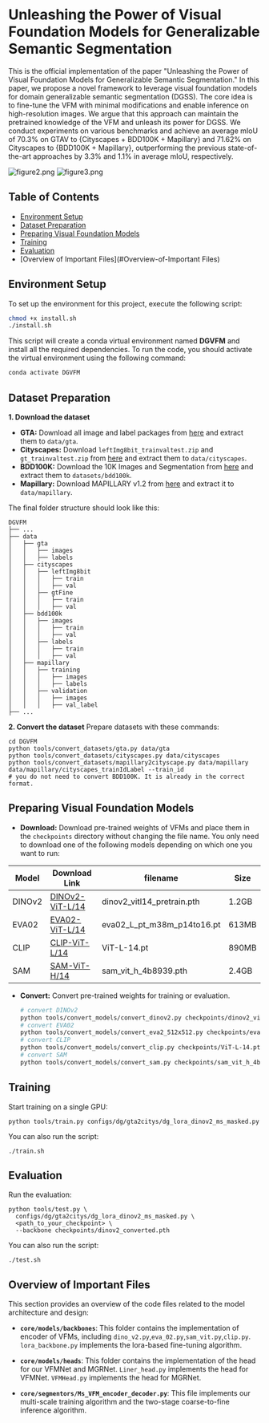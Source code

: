 # Unleashing the Power of Visual Foundation Models for Generalizable Semantic Segmentation

This is the official implementation of the paper "Unleashing the Power of Visual Foundation Models for Generalizable Semantic Segmentation." In this paper, we propose a novel framework to leverage visual foundation models for domain generalizable semantic segmentation (DGSS). The core idea is to fine-tune the VFM with minimal modifications and enable inference on high-resolution images. We argue that this approach can maintain the pretrained knowledge of the VFM and unleash its power for DGSS.
We conduct experiments on various benchmarks and achieve an average mIoU of 70.3% on GTAV to {Cityscapes + BDD100K + Mapillary} and 71.62% on Cityscapes to {BDD100K + Mapillary}, outperforming the previous state-of-the-art approaches by 3.3% and 1.1% in average mIoU, respectively.

![figure2.png](res/figure2.png)
![figure3.png](res/figure3.png)

## Table of Contents

- [Environment Setup](#environment-setup)
- [Dataset Preparation](#dataset-preparation)
- [Preparing Visual Foundation Models](#preparing-visual-foundation-models)
- [Training](#training)
- [Evaluation](#evaluation)	
- [Overview of Important Files](#Overview-of-Important Files)

## Environment Setup

To set up the environment for this project, execute the following script:

```bash
chmod +x install.sh
./install.sh
```

This script will create a conda virtual environment named **DGVFM** and install all the required dependencies. To run the code, you should activate the virtual environment using the following command:

```bash
conda activate DGVFM
```

## Dataset Preparation

**1. Download the dataset**

* **GTA:**  Download all image and label packages from [here](https://download.visinf.tu-darmstadt.de/data/from_games/) and extract them to `data/gta`.
* **Cityscapes:** Download `leftImg8bit_trainvaltest.zip` and `gt_trainvaltest.zip` from [here](https://www.cityscapes-dataset.com/downloads/) and extract them to `data/cityscapes`.
* **BDD100K:** Download the 10K Images and Segmentation from [here](https://bdd-data.berkeley.edu/portal.html#download) and extract them to `datasets/bdd100k`.
* **Mapillary:** Download MAPILLARY v1.2 from [here](https://research.mapillary.com/) and extract it to `data/mapillary`.

The final folder structure should look like this:

```
DGVFM
├── ...
├── data
│   ├── gta
│   │   ├── images
│   │   ├── labels
│   ├── cityscapes
│   │   ├── leftImg8bit
│   │   │   ├── train
│   │   │   ├── val
│   │   ├── gtFine
│   │   │   ├── train
│   │   │   ├── val
│   ├── bdd100k
│   │   ├── images
│   │   │   ├── train
│   │   │   ├── val
│   │   ├── labels
│   │   │   ├── train
│   │   │   ├── val
│   ├── mapillary
│   │   ├── training
│   │   │   ├── images
│   │   │   ├── labels
│   │   ├── validation
│   │   │   ├── images
│   │   │   ├── val_label
├── ...
```

**2. Convert the dataset**
Prepare datasets with these commands:

```shell
cd DGVFM
python tools/convert_datasets/gta.py data/gta 
python tools/convert_datasets/cityscapes.py data/cityscapes
python tools/convert_datasets/mapillary2cityscape.py data/mapillary data/mapillary/cityscapes_trainIdLabel --train_id
# you do not need to convert BDD100K. It is already in the correct format.
```


## Preparing Visual Foundation Models

* **Download:** Download pre-trained weights of VFMs and place them in the `checkpoints` directory without changing the file name. You only need to download one of the following models depending on which one you want to run:

| Model  | Download Link                                                | filename                   | Size  |
| ------ | ------------------------------------------------------------ | -------------------------- | ----- |
| DINOv2 | [DINOv2-ViT-L/14](https://dl.fbaipublicfiles.com/dinov2/dinov2_vitl14/dinov2_vitl14_pretrain.pth) | dinov2_vitl14_pretrain.pth | 1.2GB |
| EVA02  | [EVA02-ViT-L/14](https://huggingface.co/Yuxin-CV/EVA-02/blob/main/eva02/pt/eva02_L_pt_m38m_p14to16.pt) | eva02_L_pt_m38m_p14to16.pt | 613MB |
| CLIP   | [CLIP-ViT-L/14](https://openaipublic.azureedge.net/clip/models/b8cca3fd41ae0c99ba7e8951adf17d267cdb84cd88be6f7c2e0eca1737a03836/ViT-L-14.pt) | ViT-L-14.pt                | 890MB |
| SAM    | [SAM-ViT-H/14](https://dl.fbaipublicfiles.com/segment_anything/sam_vit_h_4b8939.pth) | sam_vit_h_4b8939.pth       | 2.4GB |

* **Convert:** Convert pre-trained weights for training or evaluation.

  ```bash
  # convert DINOv2
  python tools/convert_models/convert_dinov2.py checkpoints/dinov2_vitl14_pretrain.pth checkpoints/dinov2_converted.pth
  # convert EVA02
  python tools/convert_models/convert_eva2_512x512.py checkpoints/eva02_L_pt_m38m_p14to16.pth checkpoints/eva02_L_converted.pth
  # convert CLIP
  python tools/convert_models/convert_clip.py checkpoints/ViT-L-14.pt checkpoints/CLIP-ViT-L_converted.pth
  # convert SAM
  python tools/convert_models/convert_sam.py checkpoints/sam_vit_h_4b8939.pth checkpoints/sam_vit_h_converted.pth
  ```

## Training

Start training on a single GPU:

```
python tools/train.py configs/dg/gta2citys/dg_lora_dinov2_ms_masked.py
```

You can also run the script: 

```
./train.sh
```

## Evaluation

  Run the evaluation:

  ```
python tools/test.py \
    configs/dg/gta2citys/dg_lora_dinov2_ms_masked.py \
    <path_to_your_checkpoint> \
    --backbone checkpoints/dinov2_converted.pth
  ```

You can also run the script: 

```
./test.sh
```

## Overview of Important Files

This section provides an overview of the code files related to the model architecture and design:

- **`core/models/backbones`**: This folder contains the implementation of encoder of VFMs, including `dino_v2.py`,`eva_02.py`,`sam_vit.py`,`clip.py`. `lora_backbone.py` implements the lora-based fine-tuning algorithm.

- **`core/models/heads`**: This folder contains the implementation of the head for our VFMNet and MGRNet. `Liner_head.py` implements the head for VFMNet. `VFMHead.py` implements the head for MGRNet.

- **`core/segmentors/Ms_VFM_encoder_decoder.py`**: This file implements our multi-scale training algorithm and the two-stage coarse-to-fine inference algorithm.

  